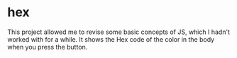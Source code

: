 # hex

This project allowed me to revise some basic concepts of JS, which I hadn't worked with for a while.
It shows the Hex code of the color in the body when you press the button.
